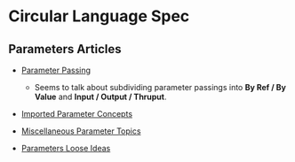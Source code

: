 Circular Language Spec
======================

Parameters Articles
-------------------

- [Parameter Passing](parameter-passing.md)

    - Seems to talk about subdividing parameter passings into __By Ref / By Value__ and __Input / Output / Thruput__.

- [Imported Parameter Concepts](imported-parameter-concepts.md)
- [Miscellaneous Parameter Topics](miscellaneous-parameter-topics.md)
- [Parameters Loose Ideas](parameters-loose-ideas.md)